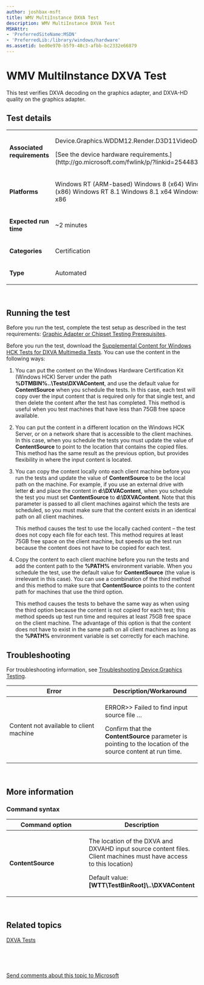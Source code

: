 ```yaml
---
author: joshbax-msft
title: WMV MultiInstance DXVA Test
description: WMV MultiInstance DXVA Test
MSHAttr:
- 'PreferredSiteName:MSDN'
- 'PreferredLib:/library/windows/hardware'
ms.assetid: bed0e970-b5f9-48c3-afbb-bc2332e66879
---
```


# WMV MultiInstance DXVA Test


This test verifies DXVA decoding on the graphics adapter, and DXVA-HD quality on the graphics adapter.

## Test details


<table>
<colgroup>
<col width="50%" />
<col width="50%" />
</colgroup>
<tbody>
<tr class="odd">
<td><p><strong>Associated requirements</strong></p></td>
<td><p>Device.Graphics.WDDM12.Render.D3D11VideoDecoding</p>
<p>[See the device hardware requirements.](http://go.microsoft.com/fwlink/p/?linkid=254483)</p></td>
</tr>
<tr class="even">
<td><p><strong>Platforms</strong></p></td>
<td><p>Windows RT (ARM-based) Windows 8 (x64) Windows 8 (x86) Windows RT 8.1 Windows 8.1 x64 Windows 8.1 x86</p></td>
</tr>
<tr class="odd">
<td><p><strong>Expected run time</strong></p></td>
<td><p>~2 minutes</p></td>
</tr>
<tr class="even">
<td><p><strong>Categories</strong></p></td>
<td><p>Certification</p></td>
</tr>
<tr class="odd">
<td><p><strong>Type</strong></p></td>
<td><p>Automated</p></td>
</tr>
</tbody>
</table>

 

## Running the test


Before you run the test, complete the test setup as described in the test requirements: [Graphic Adapter or Chipset Testing Prerequisites](graphic-adapter-or-chipset-testing-prerequisites.md).

Before you run the test, download the [Supplemental Content for Windows HCK Tests for DXVA Multimedia Tests](http://go.microsoft.com/fwlink/p/?linkid=313180). You can use the content in the following ways:

1.  You can put the content on the Windows Hardware Certification Kit (Windows HCK) Server under the path **%DTMBIN%..\\Tests\\DXVAContent**, and use the default value for **ContentSource** when you schedule the tests. In this case, each test will copy over the input content that is required only for that single test, and then delete the content after the test has completed. This method is useful when you test machines that have less than 75GB free space available.

2.  You can put the content in a different location on the Windows HCK Server, or on a network share that is accessible to the client machines. In this case, when you schedule the tests you must update the value of **ContentSource** to point to the location that contains the copied files. This method has the same result as the previous option, but provides flexibility in where the input content is located.

3.  You can copy the content locally onto each client machine before you run the tests and update the value of **ContentSource** to be the local path on the machine. For example, if you use an external drive with letter **d:** and place the content in **d:\\DXVAContent**, when you schedule the test you must set **ContentSource** to **d:\\DXVAContent**. Note that this parameter is passed to all client machines against which the tests are scheduled, so you must make sure that the content exists in an identical path on all client machines.

    This method causes the test to use the locally cached content – the test does not copy each file for each test. This method requires at least 75GB free space on the client machine, but speeds up the test run because the content does not have to be copied for each test.

4.  Copy the content to each client machine before you run the tests and add the content path to the **%PATH%** environment variable. When you schedule the test, use the default value for **ContentSource** (the value is irrelevant in this case). You can use a combination of the third method and this method to make sure that **ContentSource** points to the content path for machines that use the third option.

    This method causes the tests to behave the same way as when using the third option because the content is not copied for each test; this method speeds up test run time and requires at least 75GB free space on the client machine. The advantage of this option is that the content does not have to exist in the same path on all client machines as long as the **%PATH%** environment variable is set correctly for each machine.

## Troubleshooting


For troubleshooting information, see [Troubleshooting Device.Graphics Testing](troubleshooting-devicegraphics-testing.md).

<table>
<colgroup>
<col width="50%" />
<col width="50%" />
</colgroup>
<thead>
<tr class="header">
<th>Error</th>
<th>Description/Workaround</th>
</tr>
</thead>
<tbody>
<tr class="odd">
<td><p>Content not available to client machine</p></td>
<td><p>ERROR&gt;&gt; Failed to find input source file …</p>
<p>Confirm that the <strong>ContentSource</strong> parameter is pointing to the location of the source content at run time.</p></td>
</tr>
</tbody>
</table>

 

## More information


### Command syntax

<table>
<colgroup>
<col width="50%" />
<col width="50%" />
</colgroup>
<thead>
<tr class="header">
<th>Command option</th>
<th>Description</th>
</tr>
</thead>
<tbody>
<tr class="odd">
<td><p><strong>ContentSource</strong></p></td>
<td><p>The location of the DXVA and DXVAHD input source content files. Client machines must have access to this location)</p>
<p>Default value: <strong>[WTT\TestBinRoot]\..\DXVAContent</strong></p></td>
</tr>
</tbody>
</table>

 

## Related topics


[DXVA Tests](dxva-tests.md)

 

 

[Send comments about this topic to Microsoft](mailto:wsddocfb@microsoft.com?subject=Documentation%20feedback%20%5Bp_hck\p_hck%5D:%20WMV%20MultiInstance%20DXVA%20Test%20%20RELEASE:%20%284/27/2016%29&body=%0A%0APRIVACY%20STATEMENT%0A%0AWe%20use%20your%20feedback%20to%20improve%20the%20documentation.%20We%20don't%20use%20your%20email%20address%20for%20any%20other%20purpose,%20and%20we'll%20remove%20your%20email%20address%20from%20our%20system%20after%20the%20issue%20that%20you're%20reporting%20is%20fixed.%20While%20we're%20working%20to%20fix%20this%20issue,%20we%20might%20send%20you%20an%20email%20message%20to%20ask%20for%20more%20info.%20Later,%20we%20might%20also%20send%20you%20an%20email%20message%20to%20let%20you%20know%20that%20we've%20addressed%20your%20feedback.%0A%0AFor%20more%20info%20about%20Microsoft's%20privacy%20policy,%20see%20http://privacy.microsoft.com/default.aspx. "Send comments about this topic to Microsoft")





